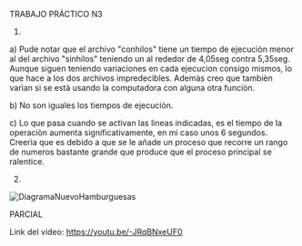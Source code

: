 TRABAJO PRÁCTICO N3

1)
a) Pude notar que el archivo "conhilos" tiene un tiempo de ejecuciòn menor al del archivo "sinhilos" teniendo un al rededor de 4,05seg contra 5,35seg. Aunque siguen teniendo variaciones en cada ejecucion consigo mismos, lo que hace a los dos archivos impredecibles. Ademàs creo que tambièn varìan si se està usando la computadora con alguna otra funciòn.

b) No son iguales los tiempos de ejecuciòn.

c) Lo que pasa cuando se activan las lineas indicadas, es el tiempo de la operaciòn aumenta significativamente, en mi caso unos 6 segundos. Creerìa que es debido a que se le añade un proceso que recorre un rango de numeros bastante grande que produce que el proceso principal se ralentice.

2)
![DiagramaNuevoHamburguesas](https://github.com/AndresAguay0/ASO2024TPs/assets/87208938/e200ab08-5621-4853-a65b-94f13e751674)


PARCIAL

Link del video:
https://youtu.be/-JRqBNxeUF0
